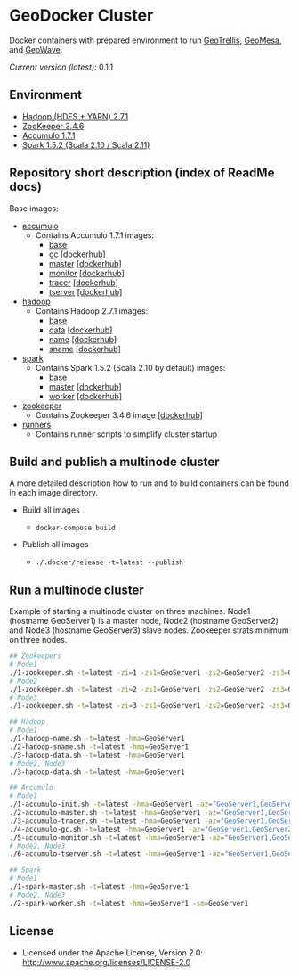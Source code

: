 # GeoDocker Cluster

Docker containers with prepared environment to run [GeoTrellis](https://github.com/geotrellis/geotrellis), [GeoMesa](https://github.com/locationtech/geomesa), and [GeoWave](https://github.com/ngageoint/geowave).

*Current version (latest)*: 0.1.1

## Environment

* [Hadoop (HDFS + YARN) 2.7.1](https://hadoop.apache.org/)
* [ZooKeeper 3.4.6](https://zookeeper.apache.org/)
* [Accumulo 1.7.1](https://accumulo.apache.org/)
* [Spark 1.5.2 (Scala 2.10 / Scala 2.11)](http://spark.apache.org/)

## Repository short description (index of ReadMe docs)

Base images:

* [accumulo](./accumulo)
  * Contains Accumulo 1.7.1 images: 
    * [base](./accumulo/base)
    * [gc](./accumulo/gc) [[dockerhub]](https://hub.docker.com/r/daunnc/geodocker-accumulo-gc/)
    * [master](./accumulo/master) [[dockerhub]](https://hub.docker.com/r/daunnc/geodocker-accumulo-master/)
    * [monitor](./accumulo/monitor) [[dockerhub]](https://hub.docker.com/r/daunnc/geodocker-accumulo-monitor/)
    * [tracer](./accumulo/tracer) [[dockerhub]](https://hub.docker.com/r/daunnc/geodocker-accumulo-tracer/)
    * [tserver](./accumulo/tserver) [[dockerhub]](https://hub.docker.com/r/daunnc/geodocker-accumulo-tserver/)
* [hadoop](./hadoop)
  * Contains Hadoop 2.7.1 images:
    * [base](./hadoop/base) 
    * [data](./hadoop/data) [[dockerhub]](https://hub.docker.com/r/daunnc/geodocker-hadoop-data/)
    * [name](./hadoop/name) [[dockerhub]](https://hub.docker.com/r/daunnc/geodocker-hadoop-name/)
    * [sname](./hadoop/sname) [[dockerhub]](https://hub.docker.com/r/daunnc/geodocker-hadoop-sname/)
* [spark](./spark)
  * Contains Spark 1.5.2 (Scala 2.10 by default) images:
    * [base](./spark/base) 
    * [master](./spark/master) [[dockerhub]](https://hub.docker.com/r/daunnc/geodocker-spark-master/)
    * [worker](./spark/worker) [[dockerhub]](https://hub.docker.com/r/daunnc/geodocker-spark-worker/)
* [zookeeper](./zookeeper)
  * Contains Zookeeper 3.4.6 image [[dockerhub]](https://hub.docker.com/r/daunnc/geodocker-zookeeper/)
* [runners](./runners)
  * Contains runner scripts to simplify cluster startup

## Build and publish a multinode cluster

A more detailed description how to run and to build containers can be found in each image directory.

* Build all images
  * `docker-compose build`

* Publish all images
  * `./.docker/release -t=latest --publish`

## Run a multinode cluster

Example of starting a multinode cluster on three machines. Node1 (hostname GeoServer1) is a master node, Node2 (hostname GeoServer2) and Node3 (hostname GeoServer3) slave nodes. Zookeeper strats minimum on three nodes.

```bash
## Zookeepers
# Node1
./1-zookeeper.sh -t=latest -zi=1 -zs1=GeoServer1 -zs2=GeoServer2 -zs3=GeoServer3
# Node2
./1-zookeeper.sh -t=latest -zi=2 -zs1=GeoServer1 -zs2=GeoServer2 -zs3=GeoServer3
# Node3
./1-zookeeper.sh -t=latest -zi=3 -zs1=GeoServer1 -zs2=GeoServer2 -zs3=GeoServer3

## Hadoop
# Node1
./1-hadoop-name.sh -t=latest -hma=GeoServer1
./2-hadoop-sname.sh -t=latest -hma=GeoServer1
./3-hadoop-data.sh -t=latest -hma=GeoServer1
# Node2, Node3
./3-hadoop-data.sh -t=latest -hma=GeoServer1

## Accumulo
# Node1
./1-accumulo-init.sh -t=latest -hma=GeoServer1 -az="GeoServer1,GeoServer2,GeoServer3" -as=secret -ap=GisPwd -in=gis
./2-accumulo-master.sh -t=latest -hma=GeoServer1 -az="GeoServer1,GeoServer2,GeoServer3" -as=secret -ap=GisPwd -in=gis
./3-accumulo-tracer.sh -t=latest -hma=GeoServer1 -az="GeoServer1,GeoServer2,GeoServer3" -as=secret -ap=GisPwd -in=gis
./4-accumulo-gc.sh -t=latest -hma=GeoServer1 -az="GeoServer1,GeoServer2,GeoServer3" -as=secret -ap=GisPwd -in=gis
./5-accumulo-monitor.sh -t=latest -hma=GeoServer1 -az="GeoServer1,GeoServer2,GeoServer3" -as=secret -ap=GisPwd -in=gis
# Node2, Node3
./6-accumulo-tserver.sh -t=latest -hma=GeoServer1 -az="GeoServer1,GeoServer2,GeoServer3" -as=secret -ap=GisPwd -in=gis

## Spark
# Node1
./1-spark-master.sh -t=latest -hma=GeoServer1
# Node2, Node3
./2-spark-worker.sh -t=latest -hma=GeoServer1 -sm=GeoServer1
```

## License

* Licensed under the Apache License, Version 2.0: http://www.apache.org/licenses/LICENSE-2.0
